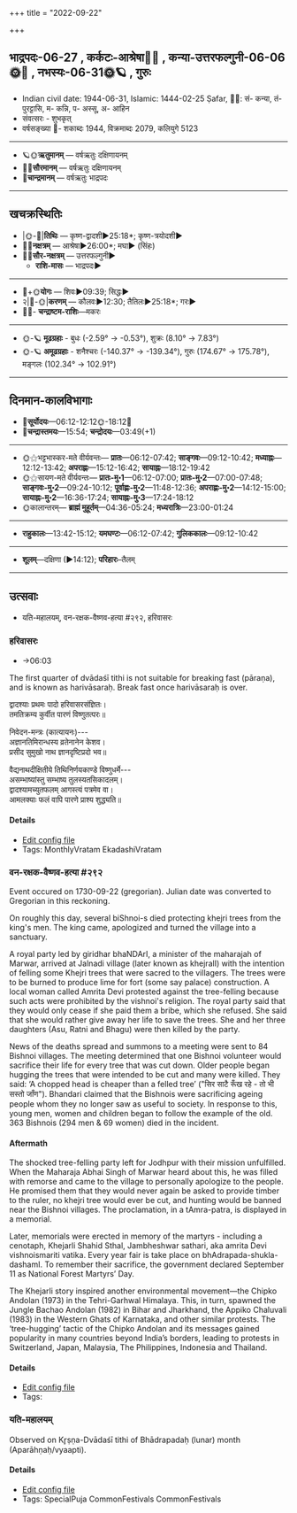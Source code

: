 +++
title = "2022-09-22"

+++
## भाद्रपदः-06-27  ,  कर्कटः-आश्रेषा🌛🌌  ,  कन्या-उत्तरफल्गुनी-06-06🌞🌌  ,  नभस्यः-06-31🌞🪐  ,  गुरुः
- Indian civil date: 1944-06-31, Islamic: 1444-02-25 Ṣafar, 🌌🌞: सं- कन्या, तं- पुरट्टासि, म- कन्नि, प- अस्सू, अ- आहिन
- संवत्सरः - शुभकृत्
- वर्षसङ्ख्या 🌛- शकाब्दः 1944, विक्रमाब्दः 2079, कलियुगे 5123
___________________
- 🪐🌞**ऋतुमानम्** — वर्षऋतुः दक्षिणायनम्
- 🌌🌞**सौरमानम्** — वर्षऋतुः दक्षिणायनम्
- 🌛**चान्द्रमानम्** — वर्षऋतुः भाद्रपदः
___________________


## खचक्रस्थितिः
- |🌞-🌛|**तिथिः** — कृष्ण-द्वादशी►25:18*; कृष्ण-त्रयोदशी►  
- 🌌🌛**नक्षत्रम्** — आश्रेषा►26:00*; मघा► (सिंहः)  
- 🌌🌞**सौर-नक्षत्रम्** — उत्तरफल्गुनी►  
  - **राशि-मासः** — भाद्रपदः► 
___________________
- 🌛+🌞**योगः** — शिवः►09:39; सिद्धः►  
- २|🌛-🌞|**करणम्** — कौलवः►12:30; तैतिलः►25:18*; गरः►  
- 🌌🌛- **चन्द्राष्टम-राशिः**—मकरः  
___________________
- 🌞-🪐 **मूढग्रहाः** - बुधः (-2.59° → -0.53°), शुक्रः (8.10° → 7.83°)
- 🌞-🪐 **अमूढग्रहाः** - शनैश्चरः (-140.37° → -139.34°), गुरुः (174.67° → 175.78°), मङ्गलः (102.34° → 102.91°)
___________________


## दिनमान-कालविभागाः
- 🌅**सूर्योदयः**—06:12-12:12🌞️-18:12🌇  
- 🌛**चन्द्रास्तमयः**—15:54; **चन्द्रोदयः**—03:49(+1)  
___________________
- 🌞⚝भट्टभास्कर-मते वीर्यवन्तः— **प्रातः**—06:12-07:42; **साङ्गवः**—09:12-10:42; **मध्याह्नः**—12:12-13:42; **अपराह्णः**—15:12-16:42; **सायाह्नः**—18:12-19:42  
- 🌞⚝सायण-मते वीर्यवन्तः— **प्रातः-मु॰1**—06:12-07:00; **प्रातः-मु॰2**—07:00-07:48; **साङ्गवः-मु॰2**—09:24-10:12; **पूर्वाह्णः-मु॰2**—11:48-12:36; **अपराह्णः-मु॰2**—14:12-15:00; **सायाह्नः-मु॰2**—16:36-17:24; **सायाह्नः-मु॰3**—17:24-18:12  
- 🌞कालान्तरम्— **ब्राह्मं मुहूर्तम्**—04:36-05:24; **मध्यरात्रिः**—23:00-01:24  
___________________
- **राहुकालः**—13:42-15:12; **यमघण्टः**—06:12-07:42; **गुलिककालः**—09:12-10:42  
___________________
- **शूलम्**—दक्षिणा (►14:12); **परिहारः**–तैलम्  
___________________

## उत्सवाः
- यति-महालयम्, वन-रक्षक-वैष्णव-हत्या #२९२, हरिवासरः
### हरिवासरः
- →06:03



The first quarter of dvādaśī tithi is not suitable for breaking fast (pāraṇa), and is known as harivāsaraḥ. Break fast once harivāsaraḥ is over.

द्वादश्याः प्रथमः पादो हरिवासरसंज्ञितः।  
तमतिक्रम्य कुर्वीत पारणं विष्णुतत्परः॥  
  
निवेदन-मन्त्रः (कात्यायनः)---  
अज्ञानतिमिरान्धस्य व्रतेनानेन केशव।  
प्रसीद सुमुखो नाथ ज्ञानदृष्टिप्रदो भव॥  
  
वैद्यनाथदीक्षितीये तिथिनिर्णयकाण्डे विष्णुधर्मे---  
असम्भाष्यांस्तु सम्भाष्य तुलस्यतसिकादलम्।  
द्वादश्यामच्युतफलम् आगस्त्यं पत्रमेव वा।   
आमलक्याः फलं वापि पारणे प्राश्य शुद्ध्यति॥



#### Details
- [Edit config file](https://github.com/jyotisham/adyatithi/blob/master/time_focus/monthly/ekAdashI/description_only/harivAsaraH.toml)
- Tags: MonthlyVratam EkadashiVratam


### वन-रक्षक-वैष्णव-हत्या #२९२

Event occured on 1730-09-22 (gregorian). Julian date was converted to Gregorian in this reckoning. 

On roughly this day, several biShnoi-s died protecting khejri trees from the king's men. The king came, apologized and turned the village into a sanctuary.

A royal party led by giridhar bhaNDArI, a minister of the maharajah of Marwar, arrived at Jalnadi village (later known as khejralI) with the intention of felling some Khejri trees that were sacred to the villagers. The trees were to be burned to produce lime for fort (some say palace) construction. A local woman called Amrita Devi protested against the tree-felling because such acts were prohibited by the vishnoi's religion. The royal party said that they would only cease if she paid them a bribe, which she refused. She said that she would rather give away her life to save the trees. She and her three daughters (Asu, Ratni and Bhagu) were then killed by the party. 

News of the deaths spread and summons to a meeting were sent to 84 Bishnoi villages. The meeting determined that one Bishnoi volunteer would sacrifice their life for every tree that was cut down. Older people began hugging the trees that were intended to be cut and many were killed. They said: ‘A chopped head is cheaper than a felled tree’ ("सिर साटै रूँख रहे - तो भी सस्तो जाँण"). Bhandari claimed that the Bishnois were sacrificing ageing people whom they no longer saw as useful to society. In response to this, young men, women and children began to follow the example of the old. 363 Bishnois (294 men & 69 women) died in the incident.

#### Aftermath
The shocked tree-felling party left for Jodhpur with their mission unfulfilled. When the Maharaja Abhai Singh of Marwar heard about this, he was filled with remorse and came to the village to personally apologize to the people. He promised them that they would never again be asked to provide timber to the ruler, no khejri tree would ever be cut, and hunting would be banned near the Bishnoi villages. The proclamation, in a tAmra-patra, is displayed in a memorial.

Later, memorials were erected in memory of the martyrs - including a cenotaph, Khejarli Shahid Sthal, Jambheshwar sathari, aka amrita Devi vishnoismariti vatika. Every year fair is take place on bhAdrapada-shukla-dashamI. To remember their sacrifice, the government declared September 11 as National Forest Martyrs’ Day.

The Khejarli story inspired another environmental movement—the Chipko Andolan (1973) in the Tehri-Garhwal Himalaya. This, in turn, spawned the Jungle Bachao Andolan (1982) in Bihar and Jharkhand, the Appiko Chaluvali (1983) in the Western Ghats of Karnataka, and other similar protests. The ‘tree-hugging’ tactic of the Chipko Andolan and its messages gained popularity in many countries beyond India’s borders, leading to protests in Switzerland, Japan, Malaysia, The Philippines, Indonesia and Thailand.

#### Details
- [Edit config file](https://github.com/jyotisham/adyatithi/blob/master/mahApuruSha/general-indic-tropical/julian/day/09/11/vana-raxaka-vaiShNava-hatyA.toml)
- Tags: 


### यति-महालयम्

Observed on Kr̥ṣṇa-Dvādaśī tithi of Bhādrapadaḥ (lunar) month (Aparāhṇaḥ/vyaapti). 



#### Details
- [Edit config file](https://github.com/jyotisham/adyatithi/blob/master/time_focus/misc/lunar_month/tithi/06/27/yati-mahAlayam.toml)
- Tags: SpecialPuja CommonFestivals CommonFestivals


